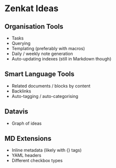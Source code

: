 # Zenkat Ideas

## Organisation Tools

- Tasks
- Querying
- Templating (preferably with macros)
- Daily / weekly note generation
- Auto-updating indexes (still in Markdown though)

## Smart Language Tools

- Related documents / blocks by content
- Backlinks
- Auto-tagging / auto-categorising

## Datavis

- Graph of ideas

## MD Extensions

- Inline metadata (likely with {} tags)
- YAML headers 
- Different checkbox types
